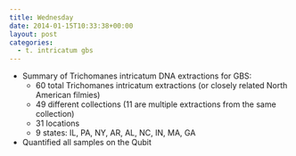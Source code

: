 ```yaml
---
title: Wednesday
date: 2014-01-15T10:33:38+00:00
layout: post
categories:
  - t. intricatum gbs
---
```

  * Summary of Trichomanes intricatum DNA extractions for GBS:
    * 60 total Trichomanes intricatum extractions (or closely related North American filmies)
    * 49 different collections (11 are multiple extractions from the same collection)
    * 31 locations
    * 9 states: IL, PA, NY, AR, AL, NC, IN, MA, GA
  * Quantified all samples on the Qubit
